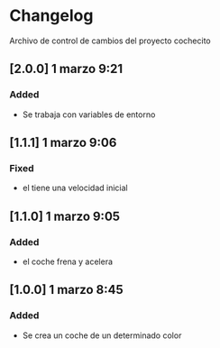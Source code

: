 # Changelog

Archivo de control de cambios del proyecto cochecito

## [2.0.0] 1 marzo 9:21

### Added

- Se trabaja con variables de entorno

## [1.1.1] 1 marzo 9:06

### Fixed

- el tiene una velocidad inicial

## [1.1.0] 1 marzo 9:05

### Added

- el coche frena y acelera

## [1.0.0] 1 marzo 8:45

### Added

- Se crea un coche de un determinado color
